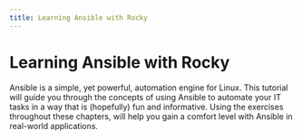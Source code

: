 ```yaml
---
title: Learning Ansible with Rocky
---
```


# Learning Ansible with Rocky

Ansible is a simple, yet powerful, automation engine for Linux. This tutorial will guide you through the concepts of using Ansible to automate your IT tasks in a way that is (hopefully) fun and informative. Using the exercises throughout these chapters, will help you gain a comfort level with Ansible in real-world applications.

